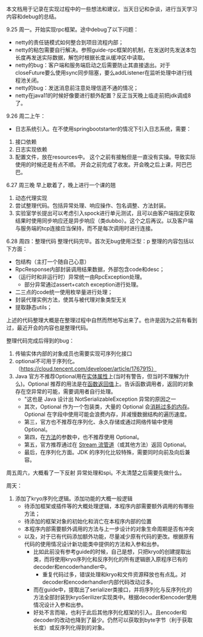 本文档用于记录在实现过程中的一些想法和建议，当天日记和杂谈，进行当天学习内容和debug的总结。

9.25 周一。开始实现rpc框架。途中debug了以下问题：
- netty的责任链模式如何整合到项目流程内部；
- netty的粘包需要自行解决。参照guide-rpc框架的机制，在发送时先发送本包长度再发送实际数据，解包时根据长度从缓冲区中读取。
- netty的bug：客户端和服务端启动之后需要防止其直接退出。对于closeFuture要么使用sync同步阻塞，要么addListener在监听处理中进行线程池关闭。
- netty的bug：发送消息前注意处理信道不通的情况；
- netty在java11的时候好像要进行额外配置？反正当天晚上临走前把jdk调成8了。

9.26 周二上午：
- 日志系统引入。在不使用springbootstarter的情况下引入日志系统，需要：
1. 接口依赖
2. 日志实现依赖
3. 配置文件，放在resources中。
这个之前有接触但是一直没有实操。导致实际使用的时候还是有点不顺。
开会之前完成了收发。开会晚之后上课，阿巴巴巴。

6.27 周三晚
早上歇着了，晚上进行一个课的翘
1. 动态代理实现
2. 尝试整理代码。包括异常处理、响应操作、包名调整、方法封装。
3. 实验室学长提出可以考虑引入spock进行单元测试，且可以由客户端指定获取结果时使用同步响应还是异步响应（类dubbo）。这个之后再议。以及客户端与服务端的tcp连接应当保持，而不是每次调用时进行连接。


6.28 周四：整理代码
整理代码完毕。首次无bug使用泛型：p   整理的内容包括以下方面：
- 包结构（主打一个随自己心意）
- RpcResponse内部封装调用结果数据，外部包含code和desc；
- （运行时和非运行时）异常统一由RpcException处理。
  - 部分异常通过assert+catch exception进行处理。
- 二三点的code统一使用枚举量进行处理；
- 封装代理实例方法，使其与被代理对象类型无关
- 提取静态utils；

上述的代码整理大概是在整理过程中自然而然地写出来了。也许是因为之前有看到过，最近开会的内容也是整理代码。

整理代码完成后得到的bug：
1. 传输实体内部的对象成员也需要实现可序列化接口
2. optional不可用于序列化。（https://cloud.tencent.com/developer/article/1767915）
3. Java 官方不推荐Optional用在<u>实体属性</u>上(当时有警告，但当时不理解为什么)。Optional 推荐的用法是在<u>函数返回值</u>上。告诉函数调用者，返回的对象存在空异常的可能，需要调用者自行处理。
    - "这也是 Java 设计出 NotSerializableException 异常的原因之一
    - 其次，Optional 作为一个包装类，大量的 Optional 会<u>消耗过多的内存</u>。Optional 在字段中使用可能会浪费内存，并减慢数据结构的遍历速度。 
    - 第三，官方也不推荐在序列化、永久存储或通过网络传输中使用 Optional。 
    - 第四，在<u>方法</u>的参数中，也不推荐使用 Optional。
    - 第五，官方推荐通过在 <u>Stream 流管道</u>（或其他方法）返回 Optional。
    - 最后，在序列化方面。JDK 的序列化比较特殊，需要同时向前及向后兼容。

周五周六，大概看了一下反射 异常处理和spi。不太清楚之后需要先做什么。

周天：
1. 添加了kryo序列化逻辑。添加功能的大概一般逻辑
   - 待添加框架或插件等的大概处理逻辑，本程序内部需要额外调用的有哪些方法；
   - 待添加的框架对象的初始化和消亡在本程序内部的位置
   - 本程序内部需要额外调用的方法与上一步设计的对象生命周期是否有冲突
   - 以及，对于已有代码添加额外功能，尽量减少原有代码的更改。根据原有代码的使用情况设计新功能类中提供的方法和入参和出参。
     - 比如此前没有参考guide的时候，自己是想，只把kryo的创建提取出类，而将使用kryo序列化和反序列化的所有逻辑嵌入原程序已有的decoder和encoderhandler中。
       - 重复代码过多，错误处理和kryo和文件资源释放也有点乱。对decoder和encoderhandler内部代码改动过多。
     - 而在guide中，提取出了serializer类接口，并将序列化与反序列化的方法全部封装到kryoSerilizer实现类中。根据decoder和encoder使用情况设计入参和出参。
     - 好处不言而喻，也利于此后其他序列化框架的引入。且encoder和decoder的改动也降到了最少。仍然可以获取到byte字节（利于获取长度）或反序列化得到的对象。